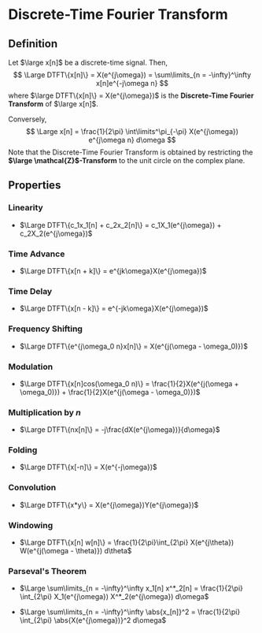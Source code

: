 # Discrete-Time Fourier Transform

## Definition

Let $\large x[n]$ be a discrete-time signal. Then,
$$
\Large DTFT\{x[n]\} = X(e^{j\omega}) = \sum\limits_{n = -\infty}^\infty x[n]e^{-j\omega n}
$$
where $\large DTFT\{x[n]\} = X(e^{j\omega})$ is the **Discrete-Time Fourier Transform** of $\large x[n]$.

Conversely,
$$
\Large x[n] = \frac{1}{2\pi} \int\limits^\pi_{-\pi} X(e^{j\omega}) e^{j\omega n} d\omega
$$
Note that the Discrete-Time Fourier Transform is obtained by restricting the **$\large \mathcal{Z}$-Transform** to the unit circle on the complex plane.

## Properties

### Linearity

- $\Large DTFT\{c_1x_1[n] + c_2x_2[n]\} = c_1X_1(e^{j\omega}) + c_2X_2(e^{j\omega})$

### Time Advance

- $\Large DTFT\{x[n + k]\} = e^{jk\omega}X(e^{j\omega})$ 

### Time Delay

- $\Large DTFT\{x[n - k]\} = e^{-jk\omega}X(e^{j\omega})$ 

### Frequency Shifting

- $\Large DTFT\{e^{j\omega_0 n}x[n]\} = X(e^{j(\omega - \omega_0)})$

### Modulation

- $\Large DTFT\{x[n]cos(\omega_0 n)\} = \frac{1}{2}X(e^{j(\omega + \omega_0)}) + \frac{1}{2}X(e^{j(\omega - \omega_0)})$

### Multiplication by $n$

- $\Large DTFT\{nx[n]\} = -j\frac{dX(e^{j\omega})}{d\omega}$

### Folding

- $\Large DTFT\{x[-n]\} = X(e^{-j\omega})$

### Convolution

- $\Large DTFT\{x*y\} = X(e^{j\omega})Y(e^{j\omega})$

### Windowing

- $\Large DTFT\{x[n] w[n]\} = \frac{1}{2\pi}\int_{2\pi} X(e^{j\theta}) W(e^{j(\omega - \theta)}) d\theta$

### Parseval's Theorem

- $\Large \sum\limits_{n = -\infty}^\infty x_1[n] x^*_2[n] = \frac{1}{2\pi} \int_{2\pi} X_1(e^{j\omega}) X^*_2(e^{j\omega}) d\omega$

- $\Large \sum\limits_{n = -\infty}^\infty \abs{x_[n]}^2 = \frac{1}{2\pi} \int_{2\pi} \abs{X(e^{j\omega})}^2 d\omega$